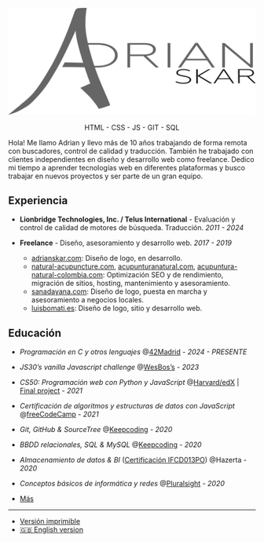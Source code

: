 
![Adrian Skar](images/adskar-black.svg)

<p style="text-align: center;">HTML - CSS - JS - GIT - SQL</p>

Hola! Me llamo Adrian y llevo más de 10 años trabajando de forma remota con buscadores, control de calidad y traducción. También he trabajado con clientes independientes en diseño y desarrollo web como freelance. Dedico mi tiempo a aprender tecnologías web en diferentes plataformas y busco trabajar en nuevos proyectos y ser parte de un gran equipo.

## Experiencia

- **Lionbridge Technologies, Inc. / Telus International**​ - Evaluación y control de calidad de motores de búsqueda. Traducción.
*2011 - 2024*

- **Freelance**​ - Diseño, asesoramiento y desarrollo web.
*2017 - 2019*
	- [adrianskar.com​](https://dev.adrianskar.com): Diseño de logo, en desarrollo.
	- [natural-acupuncture.com​](https://natural-acupuncture.com/), ​[acupunturanatural.com​](https://web.archive.org/web/20190112201615/https://acupunturanatural.com/),
[acupuntura-natural-colombia.com​](https://acupuntura-natural-colombia.com/): Optimización SEO y de rendimiento, migración de sitios, hosting, mantenimiento y asesoramiento.
	- [sanadayana.com](https://web.archive.org/web/20171020115041/https://sanadayana.com/): Diseño de logo, puesta en marcha y asesoramiento a negocios locales.
	- [luisbomati.es](http://luisbomati.es/​): Diseño de logo, sitio y desarrollo web.

## Educación

- *Programación en C y otros lenguajes* @[42Madrid](https://www.42madrid.com/) - *2024 - PRESENTE*

- *JS30’s vanilla Javascript challenge* @[WesBos’s](https://javascript30.com/) - *2023*

- *CS50: Programación web con Python y JavaScript* @[Harvard/edX](https://online-learning.harvard.edu/course/cs50s-web-programming-python-and-javascript) | [Final project](https://github.com/AdrianSkar/CS50W_capstone) - *2021*
  
- *Certificación de algoritmos y estructuras de datos con JavaScript* @[freeCodeCamp](https://www.freecodecamp.org/certification/adrianskar/javascript-algorithms-and-data-structures) - *2021*
  
- *Git, GitHub & SourceTree* @[Keepcoding](https://plataforma.keepcoding.io/p/curso-git-github-sourcetree) - *2020*
  
- *BBDD relacionales, SQL & MySQL* @[Keepcoding](https://plataforma.keepcoding.io/p/curso-bbdd-sql-mysql) - *2020*

- *Almacenamiento de datos & BI* ([Certificación IFCD013PO](http://www.madrid.org/sfoc_web/2016/IFCD013PO.pdf)) @Hazerta - *2020*

- *Conceptos básicos de informática y redes* @[Pluralsight](https://app.pluralsight.com/paths/skill/fundamentals-of-it-operations-skill) - *2020*


- [Más](further%20edu.md)

___

- [Versión imprimible](./ResumeAds-ES.pdf)
- [🇬🇧 English version](https://github.com/AdrianSkar/cv)
